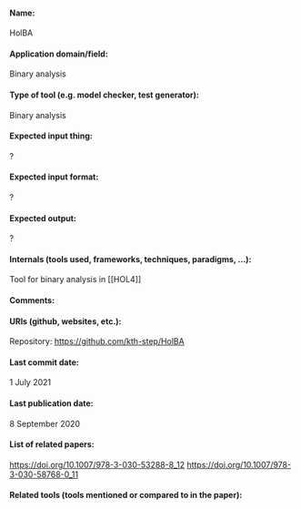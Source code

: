 #### Name:
HolBA

#### Application domain/field:
Binary analysis

#### Type of tool (e.g. model checker, test generator):
Binary analysis

#### Expected input thing:
?

#### Expected input format:
?

#### Expected output:
?

#### Internals (tools used, frameworks, techniques, paradigms, ...):
Tool for binary analysis in [[HOL4]]

#### Comments:

#### URIs (github, websites, etc.):
Repository: https://github.com/kth-step/HolBA

#### Last commit date:
1 July 2021

#### Last publication date:
8 September 2020

#### List of related papers:
https://doi.org/10.1007/978-3-030-53288-8_12
https://doi.org/10.1007/978-3-030-58768-0_11

#### Related tools (tools mentioned or compared to in the paper):
